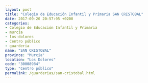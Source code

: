 ```yaml
---
layout: post
title: "Colegio de Educación Infantil y Primaria SAN CRISTOBAL"
date: 2017-09-20 20:57:05 +0200
categories:
- Colegio de Educación Infantil y Primaria
- murcia
- los-dolores
- Centro público
- guarderia
name: "SAN CRISTOBAL"
province: "Murcia"
location: "Los Dolores"
code: "30008984"
type: "Centro público"
permalink: /guarderias/san-cristobal.html
---
```

